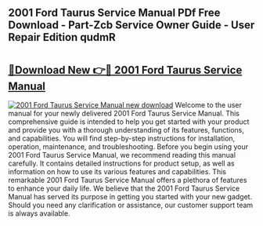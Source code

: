 ## 2001 Ford Taurus Service Manual PDf Free Download - Part-Zcb Service Owner Guide - User Repair Edition qudmR

# <h2><a href="http://bc15895.oget.top/?id=2001+Ford+Taurus+Service+Manual">🔗Download New 👉🔴 2001 Ford Taurus Service Manual</a></h2>

[![2001 Ford Taurus Service Manual new download](https://i.imgur.com/5g1atiW.png)](http://bc15895.oget.top/?id=2001+Ford+Taurus+Service+Manual)
Welcome to the user manual for your newly delivered 2001 Ford Taurus Service Manual. This comprehensive guide is intended to help you get started with your product and provide you with a thorough understanding of its features, functions, and capabilities. You will find step-by-step instructions for installation, operation, maintenance, and troubleshooting. Before you begin using your 2001 Ford Taurus Service Manual, we recommend reading this manual carefully. It contains detailed instructions for product setup, as well as information on how to use its various features and capabilities. This remarkable 2001 Ford Taurus Service Manual offers a plethora of features to enhance your daily life. We believe that the 2001 Ford Taurus Service Manual has served its purpose in getting you started with your new gadget. Should you need any clarification or assistance, our customer support team is always available.
